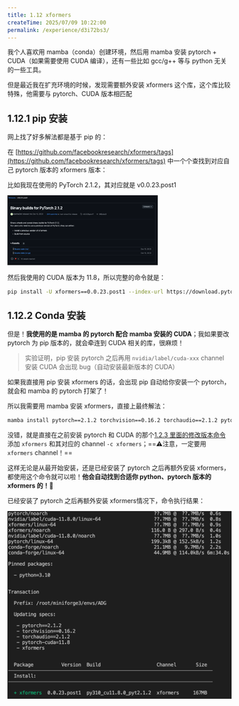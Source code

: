 ```yaml
---
title: 1.12 xformers
createTime: 2025/07/09 10:22:00
permalink: /experience/d3i72bs3/
---
```


我个人喜欢用 mamba（conda）创建环境，然后用 mamba 安装 pytorch + CUDA（如果需要使用 CUDA 编译），还有一些比如 gcc/g++ 等与 python 无关的一些工具。

但是最近我在扩充环境的时候，发现需要额外安装 xformers 这个库，这个库比较特殊，他需要与 pytorch、CUDA 版本相匹配

## 1.12.1 pip 安装

网上找了好多解法都是基于 pip 的：

在 [https://github.com/facebookresearch/xformers/tags](https://github.com/facebookresearch/xformers/tags) 中一个个查找到对应自己 pytorch 版本的 xformers 版本：

比如我现在使用的 PyTorch 2.1.2，其对应就是 v0.0.23.post1

<img src="https://raw.githubusercontent.com/PLUS-WAVE/blog-image/master/img/blog/2025-07-09/image-20250709162436965.png" alt="image-20250709162436965" style="zoom: 33%;" />

然后我使用的 CUDA 版本为 11.8，所以完整的命令就是：

```bash
pip install -U xformers==0.0.23.post1 --index-url https://download.pytorch.org/whl/cu118
```

## 1.12.2 Conda 安装

但是！**我使用的是 mamba 的 pytorch 配合 mamba 安装的 CUDA**；我如果要改 pytorch 为 pip 版本的，就会牵连到 CUDA 相关的库，很麻烦！

> 实验证明，pip 安装 pytorch 之后再用 `nvidia/label/cuda-xxx` channel 安装 CUDA 会出现 bug（自动安装最新版本的 CUDA）

如果我直接用 pip 安装 xformers 的话，会出现 pip 自动给你安装一个 pytorch，就会和 mamba 的 pytorch 打架了！

所以我需要用 mamba 安装 xformers，直接上最终解法：

```bash
mamba install pytorch==2.1.2 torchvision==0.16.2 torchaudio==2.1.2 pytorch-cuda=11.8 xformers -c pytorch -c nvidia/label/cuda-11.8.0 -c xformers
```

没错，就是直接在之前安装 pytorch 和 CUDA 的那个[1.2.3 里面的修改版本命令](/experience/a5k8sy7u/#_1-2-3-conda安装cuda-gcc)添加 `xformers` 和其对应的 channel `-c xformers`；==⚠️注意，一定要用 `xformers` channel！==

这样无论是从最开始安装，还是已经安装了 pytorch 之后再额外安装 xformers，都使用这个命令就可以啦！**他会自动找到合适你 python、pytorch 版本的 xformers 的！🥹**

已经安装了 pytorch 之后再额外安装 xformers情况下，命令执行结果：

<img src="https://raw.githubusercontent.com/PLUS-WAVE/blog-image/master/img/blog/2025-07-09/image-20250709162151228.png" alt="image-20250709162151228" style="zoom:50%;" />
